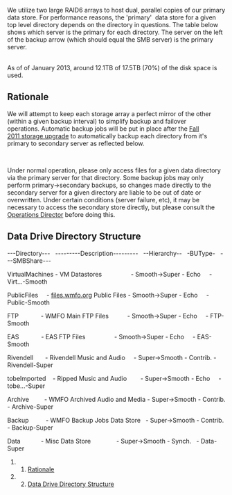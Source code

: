 We utilize two large RAID6 arrays to host dual, parallel copies of our
primary data store. For performance reasons, the 'primary'  data store
for a given top level directory depends on the directory in questions.
The table below shows which server is the primary for each directory.
The server on the left of the backup arrow (which should equal the SMB
server) is the primary server.

\
 As of of January 2013, around 12.1TB of 17.5TB (70%) of the disk space
is used.

Rationale 
---------

We will attempt to keep each storage array a perfect mirror of the other
(within a given backup interval) to simplify backup and failover
operations. Automatic backup jobs will be put in place after the [Fall
2011 storage
upgrade](https://wiki.wmfo.org/Operations/Historical/Fall_2011_Data_Server_HD_Upgrade "Fall 2011 Data Server HD Upgrade")
to automatically backup each directory from it's primary to secondary
server as reflected below.

 

Under normal operation, please only access files for a given data
directory via the primary server for that directory. Some backup jobs
may only perform primary-\>secondary backups, so changes made directly
to the secondary server for a given directory are liable to be out of
date or overwritten. Under certain conditions (server failure, etc), it
may be necessary to access the secondary store directly, but please
consult the [Operations
Director](https://wiki.wmfo.org/Executive_Board/Operations_Dept. "Operations Dept.")
before doing this.

Data Drive Directory Structure 
------------------------------

---Directory---   ---------Description---------   --Hierarchy--  
-BUType-   ---SMBShare---       

VirtualMachines - VM Datastores                 - Smooth-\>Super - Echo
    - Virt...-Smooth

PublicFiles    
- [files.wmfo.org](http://files.wmfo.org/ "http://files.wmfo.org/") Public
Files - Smooth-\>Super - Echo     - Public-Smooth

FTP             - WMFO Main FTP Files           - Smooth-\>Super - Echo
    - FTP-Smooth

EAS             - EAS FTP Files                 - Smooth-\>Super - Echo
    - EAS-Smooth

Rivendell       - Rivendell Music and Audio     - Super-\>Smooth -
Contrib. - Rivendell-Super

tobeImported    - Ripped Music and Audio        - Super-\>Smooth - Echo
    - tobe...-Super

Archive         - WMFO Archived Audio and Media - Super-\>Smooth -
Contrib. - Archive-Super

Backup          - WMFO Backup Jobs Data Store   - Super-\>Smooth -
Contrib. - Backup-Super

Data            - Misc Data Store               - Super-\>Smooth -
Synch.   - Data-Super

1.  1. [Rationale](#Rationale)
2.  2. [Data
    Drive Directory Structure](#Data_Drive.C2.A0Directory.C2.A0Structure)

